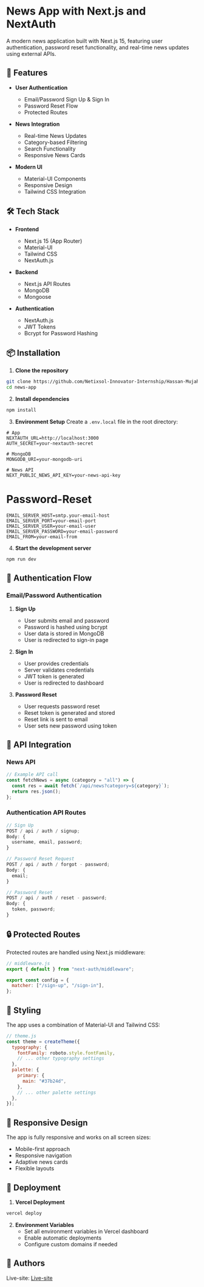 # News App with Next.js and NextAuth

A modern news application built with Next.js 15, featuring user authentication, password reset functionality, and real-time news updates using external APIs.

## 🚀 Features

- **User Authentication**

  - Email/Password Sign Up & Sign In
  - Password Reset Flow
  - Protected Routes

- **News Integration**

  - Real-time News Updates
  - Category-based Filtering
  - Search Functionality
  - Responsive News Cards

- **Modern UI**
  - Material-UI Components
  - Responsive Design
  - Tailwind CSS Integration

## 🛠️ Tech Stack

- **Frontend**

  - Next.js 15 (App Router)
  - Material-UI
  - Tailwind CSS
  - NextAuth.js

- **Backend**

  - Next.js API Routes
  - MongoDB
  - Mongoose

- **Authentication**
  - NextAuth.js
  - JWT Tokens
  - Bcrypt for Password Hashing

## 📦 Installation

1. **Clone the repository**

```bash
git clone https://github.com/Netixsol-Innovator-Internship/Hassan-Mujahid/tree/main/Full-Stack-NEXTJS-Hackathon/next-app
cd news-app
```

2. **Install dependencies**

```bash
npm install
```

3. **Environment Setup**
   Create a `.env.local` file in the root directory:

```env
# App
NEXTAUTH_URL=http://localhost:3000
AUTH_SECRET=your-nextauth-secret

# MongoDB
MONGODB_URI=your-mongodb-uri

# News API
NEXT_PUBLIC_NEWS_API_KEY=your-news-api-key
```

# Password-Reset

```env
EMAIL_SERVER_HOST=smtp.your-email-host
EMAIL_SERVER_PORT=your-email-port
EMAIL_SERVER_USER=your-email-user
EMAIL_SERVER_PASSWORD=your-email-password
EMAIL_FROM=your-email-from
```

4. **Start the development server**

```bash
npm run dev
```

## 🔐 Authentication Flow

### Email/Password Authentication

1. **Sign Up**

   - User submits email and password
   - Password is hashed using bcrypt
   - User data is stored in MongoDB
   - User is redirected to sign-in page

2. **Sign In**

   - User provides credentials
   - Server validates credentials
   - JWT token is generated
   - User is redirected to dashboard

3. **Password Reset**
   - User requests password reset
   - Reset token is generated and stored
   - Reset link is sent to email
   - User sets new password using token

## 🔄 API Integration

### News API

```javascript
// Example API call
const fetchNews = async (category = "all") => {
  const res = await fetch(`/api/news?category=${category}`);
  return res.json();
};
```

### Authentication API Routes

```javascript
// Sign Up
POST / api / auth / signup;
Body: {
  username, email, password;
}

// Password Reset Request
POST / api / auth / forgot - password;
Body: {
  email;
}

// Password Reset
POST / api / auth / reset - password;
Body: {
  token, password;
}
```

## 🔒 Protected Routes

Protected routes are handled using Next.js middleware:

```javascript
// middleware.js
export { default } from "next-auth/middleware";

export const config = {
  matcher: ["/sign-up", "/sign-in"],
};
```

## 🎨 Styling

The app uses a combination of Material-UI and Tailwind CSS:

```javascript
// theme.js
const theme = createTheme({
  typography: {
    fontFamily: roboto.style.fontFamily,
    // ... other typography settings
  },
  palette: {
    primary: {
      main: "#37b24d",
    },
    // ... other palette settings
  },
});
```

## 📱 Responsive Design

The app is fully responsive and works on all screen sizes:

- Mobile-first approach
- Responsive navigation
- Adaptive news cards
- Flexible layouts

## 🚀 Deployment

1. **Vercel Deployment**

```bash
vercel deploy
```

2. **Environment Variables**
   - Set all environment variables in Vercel dashboard
   - Enable automatic deployments
   - Configure custom domains if needed

## 👥 Authors

Live-site: [Live-site](https://next-app-seven-sand.vercel.app/)
